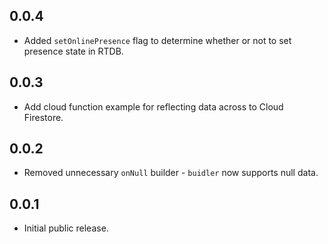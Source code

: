 ## 0.0.4

* Added `setOnlinePresence` flag to determine whether or not to set presence state in RTDB.

## 0.0.3

* Add cloud function example for reflecting data across to Cloud Firestore.

## 0.0.2

* Removed unnecessary `onNull` builder - `buidler` now supports null data.

## 0.0.1

* Initial public release.
